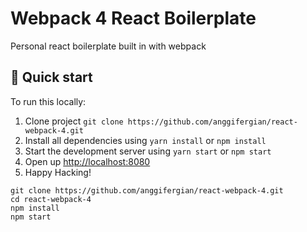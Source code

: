 # Webpack 4 React Boilerplate

Personal react boilerplate built in with webpack 

## 🚀 Quick start

To run this locally:

1. Clone project `git clone https://github.com/anggifergian/react-webpack-4.git`
2. Install all dependencies using `yarn install` or `npm install`
3. Start the development server using `yarn start` or `npm start`
4. Open up [http://localhost:8080](http://localhost:8080)
5. Happy Hacking!

```CLI
git clone https://github.com/anggifergian/react-webpack-4.git
cd react-webpack-4
npm install 
npm start
```
